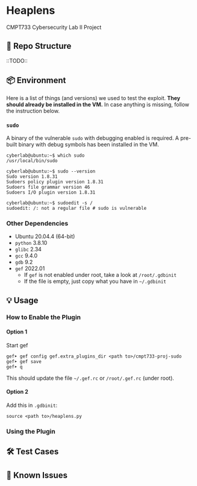 # Heaplens
CMPT733 Cybersecurity Lab II Project
## 📂 Repo Structure

::TODO::

## 📦 Environment

Here is a list of things (and versions) we used to test the exploit. **They should already be installed in the VM.** In case anything is missing, follow the instruction below.

### `sudo`

A binary of the vulnerable `sudo` with debugging enabled is required. A pre-built binary with debug symbols has been installed in the VM.

```
cyberlab@ubuntu:~$ which sudo
/usr/local/bin/sudo

cyberlab@ubuntu:~$ sudo --version
Sudo version 1.8.31
Sudoers policy plugin version 1.8.31
Sudoers file grammar version 46
Sudoers I/O plugin version 1.8.31

cyberlab@ubuntu:~$ sudoedit -s /
sudoedit: /: not a regular file # sudo is vulnerable
```
### Other Dependencies

- Ubuntu 20.04.4 (64-bit)
- `python` 3.8.10
- `glibc` 2.34
- `gcc` 9.4.0
- `gdb` 9.2
- `gef` 2022.01
  - If `gef` is not enabled under root, take a look at `/root/.gdbinit`
  - If the file is empty, just copy what you have in `~/.gdbinit`

## 💡 Usage
### How to Enable the Plugin

#### Option 1
Start gef
```
gef➤ gef config gef.extra_plugins_dir <path to>/cmpt733-proj-sudo
gef➤ gef save
gef➤ q
```

This should update the file `~/.gef.rc` or `/root/.gef.rc` (under root).
#### Option 2
Add this in `.gdbinit`:
```
source <path to>/heaplens.py
```

### Using the Plugin

## 🛠 Test Cases

## 🚨 Known Issues

